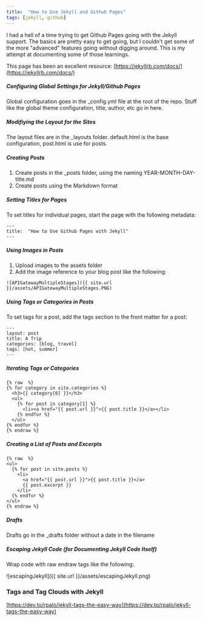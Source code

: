 ```yaml
---
title:  "How to Use Jekyll and Github Pages"
tags: [jekyll, github]
---
```


I had a hell of a time trying to get Github Pages going with the Jekyll support. The basics are pretty easy to get going, but I couldn't get some of the more "advanced" features going without digging around. This is my attempt at documenting some of those learnings.

This page has been an excellent resource: [https://jekyllrb.com/docs/](https://jekyllrb.com/docs/)

##### Configuring Global Settings for Jekyll/Github Pages
Global configuration goes in the _config.yml file at the root of the repo. Stuff like the global theme configuration, title, author, etc go in here.

##### Modifiying the Layout for the Sites
The layout files are in the _layouts folder. default.html is the base configuration, post.html is use for posts.

##### Creating Posts
1. Create posts in the _posts folder, using the naming YEAR-MONTH-DAY-title.md
2. Create posts using the Markdown format

##### Setting Titles for Pages
To set titles for individual pages, start the page with the following metadata:
```
---
title:  "How to Use Github Pages with Jekyll"
---
```

##### Using Images in Posts
1. Upload images to the assets folder
2. Add the image reference to your blog post like the following:
```
![APIGatewayMultipleStages]({{ site.url }}/assets/APIGatewayMultipleStages.PNG)
```

##### Using Tags or Categories in Posts
To set tags for a post, add the tags section to the front matter for a post:
```
---
layout: post
title: A Trip
categories: [blog, travel]
tags: [hot, summer]
---
```

##### Iterating Tags or Categories
```
{% raw  %}
{% for category in site.categories %}
  <h3>{{ category[0] }}</h3>
  <ul>
    {% for post in category[1] %}
      <li><a href="{{ post.url }}">{{ post.title }}</a></li>
    {% endfor %}
  </ul>
{% endfor %}
{% endraw %}
```

##### Creating a List of Posts and Excerpts
```
{% raw  %}
<ul>
  {% for post in site.posts %}
    <li>
      <a href="{{ post.url }}">{{ post.title }}</a>
      {{ post.excerpt }}
    </li>
  {% endfor %}
</ul>
{% endraw %}
```

##### Drafts
Drafts go in the _drafts folder without a date in the filename

##### Escaping Jekyll Code (for Documenting Jekyll Code Itself)
Wrap code with raw endraw tags like the following:

![escapingJekyll]({{ site.url }}/assets/escapingJekyll.png)

### Tags and Tag Clouds with Jekyll
[https://dev.to/rpalo/jekyll-tags-the-easy-way](https://dev.to/rpalo/jekyll-tags-the-easy-way)